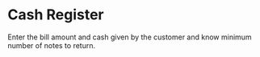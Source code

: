 # Cash Register
Enter the bill amount and cash given by the customer and know minimum number of notes to return.